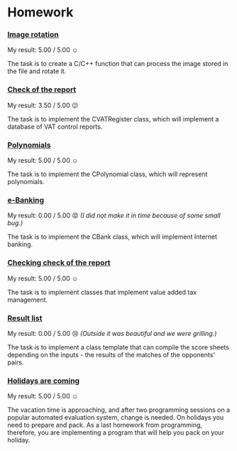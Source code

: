 # Homework

### [Image rotation](01-image-rotation)

My result: 5.00 / 5.00 :relaxed:

The task is to create a C/C++ function that can process the image stored in the file and rotate it.

### [Check of the report](02-check-of-the-report)

My result: 3.50 / 5.00 :confused:

The task is to implement the CVATRegister class, which will implement a database of VAT control reports.

### [Polynomials](03-polynomials)

My result: 5.00 / 5.00 :relaxed:

The task is to implement the CPolynomial class, which will represent polynomials.

### [e-Banking](04-e-banking)

My result: 0.00 / 5.00 :rage: *(I did not make it in time because of some small bug.)*

The task is to implement the CBank class, which will implement Internet banking.

### [Checking check of the report](05-checking-check-of-the-report)

My result: 5.00 / 5.00 :relaxed:

The task is to implement classes that implement value added tax management.

### [Result list](06-result-list)

My result: 0.00 / 5.00 :cry: *(Outside it was beautiful and we were grilling.)*

The task is to implement a class template that can compile the score sheets depending on the inputs - the results of the matches of the opponents' pairs.

### [Holidays are coming](07-holidays-are-coming)

My result: 5.00 / 5.00 :relaxed:

The vacation time is approaching, and after two programming sessions on a popular automated evaluation system, change is needed. On holidays you need to prepare and pack. As a last homework from programming, therefore, you are implementing a program that will help you pack on your holiday.
